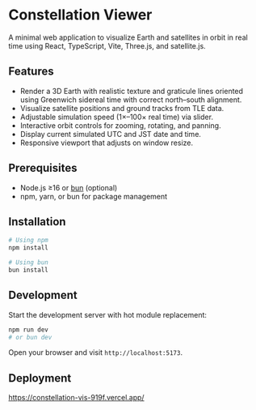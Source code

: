 # Constellation Viewer

A minimal web application to visualize Earth and satellites in orbit in real time using React, TypeScript, Vite, Three.js, and satellite.js.

## Features

- Render a 3D Earth with realistic texture and graticule lines oriented using
  Greenwich sidereal time with correct north–south alignment.
- Visualize satellite positions and ground tracks from TLE data.
- Adjustable simulation speed (1×–100× real time) via slider.
- Interactive orbit controls for zooming, rotating, and panning.
- Display current simulated UTC and JST date and time.
- Responsive viewport that adjusts on window resize.

## Prerequisites

- Node.js ≥16 or [bun](https://bun.sh/) (optional)
- npm, yarn, or bun for package management

## Installation

```bash
# Using npm
npm install

# Using bun
bun install
```

## Development

Start the development server with hot module replacement:

```bash
npm run dev
# or bun dev
```

Open your browser and visit `http://localhost:5173`.


## Deployment
https://constellation-vis-919f.vercel.app/

